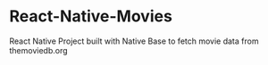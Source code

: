 # React-Native-Movies
React Native Project built with Native Base to fetch movie data from themoviedb.org
